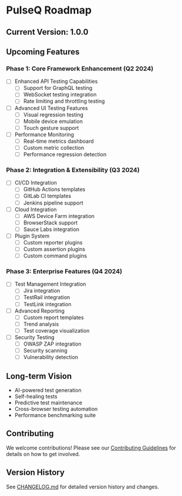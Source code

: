 # PulseQ Roadmap

## Current Version: 1.0.0

## Upcoming Features

### Phase 1: Core Framework Enhancement (Q2 2024)

- [ ] Enhanced API Testing Capabilities
  - [ ] Support for GraphQL testing
  - [ ] WebSocket testing integration
  - [ ] Rate limiting and throttling testing
- [ ] Advanced UI Testing Features
  - [ ] Visual regression testing
  - [ ] Mobile device emulation
  - [ ] Touch gesture support
- [ ] Performance Monitoring
  - [ ] Real-time metrics dashboard
  - [ ] Custom metric collection
  - [ ] Performance regression detection

### Phase 2: Integration & Extensibility (Q3 2024)

- [ ] CI/CD Integration
  - [ ] GitHub Actions templates
  - [ ] GitLab CI templates
  - [ ] Jenkins pipeline support
- [ ] Cloud Integration
  - [ ] AWS Device Farm integration
  - [ ] BrowserStack support
  - [ ] Sauce Labs integration
- [ ] Plugin System
  - [ ] Custom reporter plugins
  - [ ] Custom assertion plugins
  - [ ] Custom command plugins

### Phase 3: Enterprise Features (Q4 2024)

- [ ] Test Management Integration
  - [ ] Jira integration
  - [ ] TestRail integration
  - [ ] TestLink integration
- [ ] Advanced Reporting
  - [ ] Custom report templates
  - [ ] Trend analysis
  - [ ] Test coverage visualization
- [ ] Security Testing
  - [ ] OWASP ZAP integration
  - [ ] Security scanning
  - [ ] Vulnerability detection

## Long-term Vision

- AI-powered test generation
- Self-healing tests
- Predictive test maintenance
- Cross-browser testing automation
- Performance benchmarking suite

## Contributing

We welcome contributions! Please see our [Contributing Guidelines](CONTRIBUTING.md) for details on how to get involved.

## Version History

See [CHANGELOG.md](CHANGELOG.md) for detailed version history and changes.
